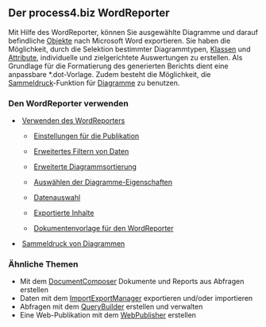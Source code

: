 
## Der process4.biz WordReporter

Mit Hilfe des WordReporter, können Sie ausgewählte Diagramme und darauf
befindliche [Objekte](Objekt) nach Microsoft Word exportieren. Sie haben
die Möglichkeit, durch die Selektion bestimmter Diagrammtypen,
[Klassen](Klasse) und [Attribute](Attributgruppe_Attribut), individuelle
und zielgerichtete Auswertungen zu erstellen. Als Grundlage für die
Formatierung des generierten Berichts dient eine anpassbare
\*.dot-Vorlage. Zudem besteht die Möglichkeit, die
[Sammeldruck](Sammeldruck_von_Diagrammen)-Funktion für
[Diagramme](Diagramm) zu benutzen.

### Den WordReporter verwenden

-    [Verwenden des WordReporters](wordreporter-de/verwenden-des-wordreporters)

    -    [Einstellungen für die Publikation](wordreporter-de/einstellungen-für-die-publikation) 

    -    [Erweitertes Filtern von Daten](wordreporter-de/erweitertes-filtern-von-daten)

    -    [Erweiterte Diagrammsortierung](wordreporter-de/erweiterte-diagrammsortierung)

    -    [Auswählen der Diagramme-Eigenschaften](wordreporter-de/auswählen-der-diagramme-eigenschaften)

    -    [Datenauswahl](wordreporter-de/datenauswahl)

    -    [Exportierte Inhalte](wordreporter-de/exportierte-inhalte)

    -    [Dokumentenvorlage für den
        WordReporter](wordreporter-de/dokumentenvorlage-für-den-documentcomposer)

-    [Sammeldruck von Diagrammen](wordreporter-de/sammeldruck-von-diagrammen)

### Ähnliche Themen

-   Mit dem [DocumentComposer](DocumentComposer) Dokumente und Reports
    aus Abfragen erstellen
-   Daten mit dem [ImportExportManager](ImportExportManager) exportieren
    und/oder importieren
-   Abfragen mit dem [QueryBuilder](QueryBuilder) erstellen und
    verwalten
-   Eine Web-Publikation mit dem
    [WebPublisher](WebPublisher)
    erstellen
